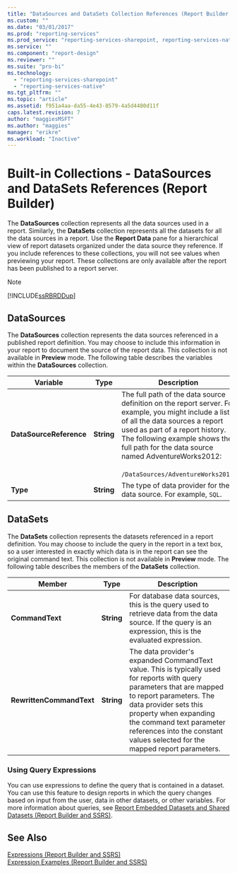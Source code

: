 ```yaml
---
title: "DataSources and DataSets Collection References (Report Builder and SSRS) | Microsoft Docs"
ms.custom: ""
ms.date: "03/01/2017"
ms.prod: "reporting-services"
ms.prod_service: "reporting-services-sharepoint, reporting-services-native"
ms.service: ""
ms.component: "report-design"
ms.reviewer: ""
ms.suite: "pro-bi"
ms.technology: 
  - "reporting-services-sharepoint"
  - "reporting-services-native"
ms.tgt_pltfrm: ""
ms.topic: "article"
ms.assetid: f951a4aa-da55-4e43-8579-4a5d4480d11f
caps.latest.revision: 7
author: "maggiesMSFT"
ms.author: "maggies"
manager: "erikre"
ms.workload: "Inactive"
---
```

# Built-in Collections - DataSources and DataSets References (Report Builder)
  The **DataSources** collection represents all the data sources used in a report. Similarly, the **DataSets** collection represents all the datasets for all the data sources in a report. Use the **Report Data** pane for a hierarchical view of report datasets organized under the data source they reference. If you include references to these collections, you will not see values when previewing your report. These collections are only available after the report has been published to a report server.  
  
> [!NOTE]  
>  [!INCLUDE[ssRBRDDup](../../includes/ssrbrddup-md.md)]  
  
## DataSources  
 The **DataSources** collection represents the data sources referenced in a published report definition. You may choose to include this information in your report to document the source of the report data. This collection is not available in **Preview** mode. The following table describes the variables within the **DataSources** collection.  
  
|**Variable**|**Type**|**Description**|  
|------------------|--------------|---------------------|  
|**DataSourceReference**|**String**|The full path of the data source definition on the report server. For example, you might include a list of all the data sources a report used as part of a report history. The following example shows the full path for the data source named AdventureWorks2012:<br /><br /> `/DataSources/AdventureWorks2012`.|  
|**Type**|**String**|The type of data provider for the data source. For example, `SQL`.|  
  
## DataSets  
 The **DataSets** collection represents the datasets referenced in a report definition. You may choose to include the query in the report in a text box, so a user interested in exactly which data is in the report can see the original command text. This collection is not available in **Preview** mode. The following table describes the members of the **DataSets** collection.  
  
|**Member**|**Type**|**Description**|  
|----------------|--------------|---------------------|  
|**CommandText**|**String**|For database data sources, this is the query used to retrieve data from the data source. If the query is an expression, this is the evaluated expression.|  
|**RewrittenCommandText**|**String**|The data provider's expanded CommandText value. This is typically used for reports with query parameters that are mapped to report parameters. The data provider sets this property when expanding the command text parameter references into the constant values selected for the mapped report parameters.|  
  
### Using Query Expressions  
 You can use expressions to define the query that is contained in a dataset. You can use this feature to design reports in which the query changes based on input from the user, data in other datasets, or other variables. For more information about queries, see [Report Embedded Datasets and Shared Datasets &#40;Report Builder and SSRS&#41;](../../reporting-services/report-data/report-embedded-datasets-and-shared-datasets-report-builder-and-ssrs.md).  
  
## See Also  
 [Expressions &#40;Report Builder and SSRS&#41;](../../reporting-services/report-design/expressions-report-builder-and-ssrs.md)   
 [Expression Examples &#40;Report Builder and SSRS&#41;](../../reporting-services/report-design/expression-examples-report-builder-and-ssrs.md)  
  
  

